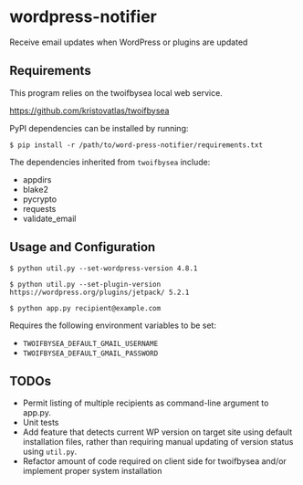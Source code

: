 # wordpress-notifier

Receive email updates when WordPress or plugins are updated

## Requirements

This program relies on the twoifbysea local web service.

https://github.com/kristovatlas/twoifbysea

PyPI dependencies can be installed by running:

    $ pip install -r /path/to/word-press-notifier/requirements.txt

The dependencies inherited from `twoifbysea` include:

* appdirs
* blake2
* pycrypto
* requests
* validate_email

## Usage and Configuration

    $ python util.py --set-wordpress-version 4.8.1

    $ python util.py --set-plugin-version https://wordpress.org/plugins/jetpack/ 5.2.1

    $ python app.py recipient@example.com

Requires the following environment variables to be set:
* `TWOIFBYSEA_DEFAULT_GMAIL_USERNAME`
* `TWOIFBYSEA_DEFAULT_GMAIL_PASSWORD`

## TODOs

* Permit listing of multiple recipients as command-line argument to app.py.
* Unit tests
* Add feature that detects current WP version on target site using default installation files, rather than requiring manual updating of version status using `util.py`.
* Refactor amount of code required on client side for twoifbysea and/or implement proper system installation
